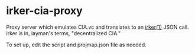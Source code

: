 irker-cia-proxy
===============

Proxy server which emulates CIA.vc and translates to an [irker(1)][irker] JSON call.
irker is in, layman's terms, "decentralized CIA."

To set up, edit the script and projmap.json file as needed.

[irker]: http://www.catb.org/~esr/irker/irker.html
